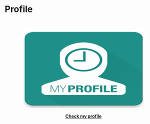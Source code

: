 # Profile

<!--PROJECT LOGO-->
<br/>
<p align="center">
    <img src="./images/my profile.png" width="400" height="250"/>
</p>
<p align="center">
    <p align="center">
      <a href="https://github.com/shoogkabiya/Profile/"><strong>Check my profile</strong></a>
    </p>
    
 </p>
